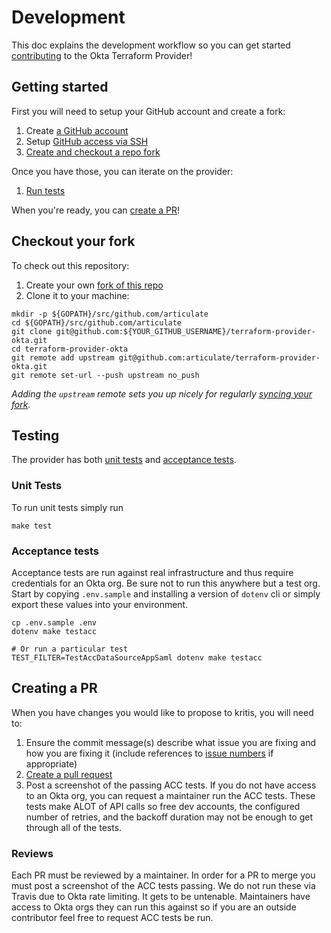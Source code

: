 # Development

This doc explains the development workflow so you can get started [contributing](CONTRIBUTING.md) to the Okta Terraform Provider!

## Getting started

First you will need to setup your GitHub account and create a fork:

1. Create [a GitHub account](https://github.com/join)
1. Setup [GitHub access via
   SSH](https://help.github.com/articles/connecting-to-github-with-ssh/)
1. [Create and checkout a repo fork](#checkout-your-fork)

Once you have those, you can iterate on the provider:

1. [Run tests](#testing)

When you're ready, you can [create a PR](#creating-a-pr)!

## Checkout your fork

To check out this repository:

1. Create your own [fork of this
  repo](https://help.github.com/articles/fork-a-repo/)
2. Clone it to your machine:

  ```shell
  mkdir -p ${GOPATH}/src/github.com/articulate
  cd ${GOPATH}/src/github.com/articulate
  git clone git@github.com:${YOUR_GITHUB_USERNAME}/terraform-provider-okta.git
  cd terraform-provider-okta
  git remote add upstream git@github.com:articulate/terraform-provider-okta.git
  git remote set-url --push upstream no_push
  ```

_Adding the `upstream` remote sets you up nicely for regularly [syncing your
fork](https://help.github.com/articles/syncing-a-fork/)._

## Testing

The provider has both [unit tests](#unit-tests) and [acceptance tests](#acceptance-tests).

### Unit Tests

To run unit tests simply run

```shell
make test
```

### Acceptance tests

Acceptance tests are run against real infrastructure and thus require credentials for an Okta org. Be sure not to run this anywhere but a test org. Start by copying `.env.sample` and installing a version of `dotenv` cli or simply export these values into your environment.

```shell
cp .env.sample .env
dotenv make testacc

# Or run a particular test
TEST_FILTER=TestAccDataSourceAppSaml dotenv make testacc
```

## Creating a PR

When you have changes you would like to propose to kritis, you will need to:

1. Ensure the commit message(s) describe what issue you are fixing and how you are fixing it
   (include references to [issue numbers](https://help.github.com/articles/closing-issues-using-keywords/)
   if appropriate)
1. [Create a pull request](https://help.github.com/articles/creating-a-pull-request-from-a-fork/)
1. Post a screenshot of the passing ACC tests. If you do not have access to an Okta org, you can request a maintainer run the ACC tests. These tests make ALOT of API calls so free dev accounts, the configured number of retries, and the backoff duration may not be enough to get through all of the tests.

### Reviews

Each PR must be reviewed by a maintainer. In order for a PR to merge you must post a screenshot of the ACC tests passing. We do not run these via Travis due to Okta rate limiting. It gets to be untenable. Maintainers have access to Okta orgs they can run this against so if you are an outside contributor feel free to request ACC tests be run.
